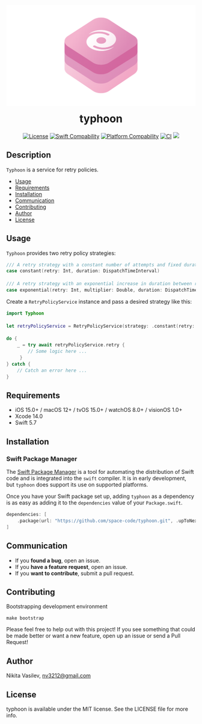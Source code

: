 ![Typhoon: a service for retry policies](https://raw.githubusercontent.com/space-code/typhoon/dev/Resources/typhoon.png)

<h1 align="center" style="margin-top: 0px;">typhoon</h1>

<p align="center">
<a href="https://github.com/space-code/typhoon/blob/main/LICENSE"><img alt="License" src="https://img.shields.io/github/license/space-code/typhoon?style=flat"></a> 
<a href="https://swiftpackageindex.com/space-code/typhoon"><img alt="Swift Compability" src="https://img.shields.io/endpoint?url=https%3A%2F%2Fswiftpackageindex.com%2Fapi%2Fpackages%2Fspace-code%2Ftyphoon%2Fbadge%3Ftype%3Dswift-versions"></a>
<a href="https://swiftpackageindex.com/space-code/typhoon"><img alt="Platform Compability" src="https://img.shields.io/endpoint?url=https%3A%2F%2Fswiftpackageindex.com%2Fapi%2Fpackages%2Fspace-code%2Ftyphoon%2Fbadge%3Ftype%3Dplatforms"/></a> 
<a href="https://github.com/space-code/typhoon"><img alt="CI" src="https://github.com/space-code/Typhoon/actions/workflows/ci.yml/badge.svg?branch=main"></a>
<a href="https://github.com/apple/swift-package-manager" alt="typhoon on Swift Package Manager" title="typhoon on Swift Package Manager"><img src="https://img.shields.io/badge/Swift%20Package%20Manager-compatible-brightgreen.svg" /></a>
</p>

## Description
`Typhoon` is a service for retry policies.

- [Usage](#usage)
- [Requirements](#requirements)
- [Installation](#installation)
- [Communication](#communication)
- [Contributing](#contributing)
- [Author](#author)
- [License](#license)

## Usage

`Typhoon` provides two retry policy strategies:

```swift
/// A retry strategy with a constant number of attempts and fixed duration between retries.
case constant(retry: Int, duration: DispatchTimeInterval)

/// A retry strategy with an exponential increase in duration between retries.
case exponential(retry: Int, multiplier: Double, duration: DispatchTimeInterval)
```

Create a `RetryPolicyService` instance and pass a desired strategy like this:

```swift
import Typhoon

let retryPolicyService = RetryPolicyService(strategy: .constant(retry: 10, duration: .seconds(1)))

do {
    _ = try await retryPolicyService.retry { 
        // Some logic here ...
     }
} catch {
    // Catch an error here ...
}
```

## Requirements

- iOS 15.0+ / macOS 12+ / tvOS 15.0+ / watchOS 8.0+ / visionOS 1.0+
- Xcode 14.0
- Swift 5.7

## Installation
### Swift Package Manager

The [Swift Package Manager](https://swift.org/package-manager/) is a tool for automating the distribution of Swift code and is integrated into the `swift` compiler. It is in early development, but `typhoon` does support its use on supported platforms.

Once you have your Swift package set up, adding `typhoon` as a dependency is as easy as adding it to the `dependencies` value of your `Package.swift`.

```swift
dependencies: [
    .package(url: "https://github.com/space-code/typhoon.git", .upToNextMajor(from: "1.0.0"))
]
```

## Communication
- If you **found a bug**, open an issue.
- If you **have a feature request**, open an issue.
- If you **want to contribute**, submit a pull request.

## Contributing
Bootstrapping development environment

```
make bootstrap
```

Please feel free to help out with this project! If you see something that could be made better or want a new feature, open up an issue or send a Pull Request!

## Author
Nikita Vasilev, nv3212@gmail.com

## License
typhoon is available under the MIT license. See the LICENSE file for more info.